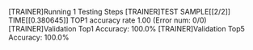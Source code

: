 [TRAINER]Running 1 Testing Steps
[TRAINER]TEST SAMPLE[[2/2]] TIME[[0.380645]] TOP1 accuracy rate 1.00 (Error num: 0/0)
[TRAINER]Validation Top1 Accuracy: 100.0%
[TRAINER]Validation Top5 Accuracy: 100.0%
